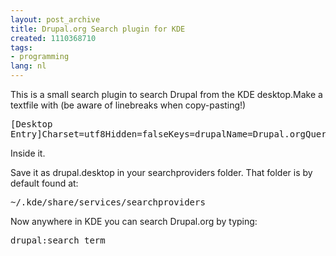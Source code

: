 ```yaml
---
layout: post_archive
title: Drupal.org Search plugin for KDE
created: 1110368710
tags:
- programming
lang: nl
---
```

This is a small search plugin to search Drupal from the KDE desktop.<!--break-->Make a textfile with (be aware of linebreaks when copy-pasting!)<pre>[Desktop Entry]Charset=utf8Hidden=falseKeys=drupalName=Drupal.orgQuery=http://drupal.org/search/node/\\{@}ServiceTypes=SearchProviderType=Service</pre>Inside it.

Save it as drupal.desktop in your searchproviders folder. That folder is by default found at:<pre>~/.kde/share/services/searchproviders</pre>Now anywhere in KDE you can search Drupal.org by typing:<pre>drupal:search_term</pre>
